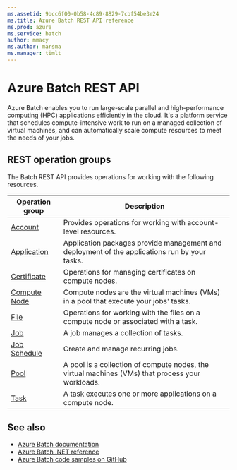 ```yaml
---
ms.assetid: 9bcc6f00-0b58-4c89-8829-7cbf54be3e24
ms.title: Azure Batch REST API reference
ms.prod: azure
ms.service: batch
author: mmacy
ms.author: marsma
ms.manager: timlt
---
```


# Azure Batch REST API

Azure Batch enables you to run large-scale parallel and high-performance computing (HPC) applications efficiently in the cloud. It's a platform service that schedules compute-intensive work to run on a managed collection of virtual machines, and can automatically scale compute resources to meet the needs of your jobs.

## REST operation groups

The Batch REST API provides operations for working with the following resources.

| Operation group               | Description    |
|-------------------------------|----------------|
| [Account](~/api-ref/batchservice/account.json) | Provides operations for working with account-level resources. |
| [Application](~/api-ref/application.json)      | Application packages provide management and deployment of the applications run by your tasks. |
| [Certificate](~/api-ref/certificate.json)      | Operations for managing certificates on compute nodes. |
| [Compute Node](~/api-ref/computenode.json)     | Compute nodes are the virtual machines (VMs) in a pool that execute your jobs' tasks. |
| [File](~/api-ref/file.json)                    | Operations for working with the files on a compute node or associated with a task. |
| [Job](~/api-ref/job.json)                      | A job manages a collection of tasks. |
| [Job Schedule](~/api-ref/jobschedule.json)     | Create and manage recurring jobs. |
| [Pool](~/api-ref/pool.json)                    | A pool is a collection of compute nodes, the virtual machines (VMs) that process your workloads. |
| [Task](~/api-ref/task.json)                    | A task executes one or more applications on a compute node. |

## See also

- [Azure Batch documentation](http://microsoft.com)
- [Azure Batch .NET reference](http://microsoft.com)
- [Azure Batch code samples on GitHub](http://microsoft.com)
